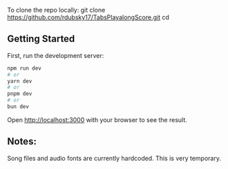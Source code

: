 To clone the repo locally:
git clone https://github.com/rdubsky17/TabsPlayalongScore.git
cd <your-repo>

## Getting Started

First, run the development server:

```bash
npm run dev
# or
yarn dev
# or
pnpm dev
# or
bun dev
```

Open [http://localhost:3000](http://localhost:3000) with your browser to see the result.


## Notes:

Song files and audio fonts are currently hardcoded. This is very temporary.
